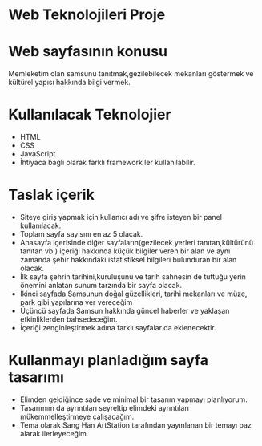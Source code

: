 # Web Teknolojileri Proje


# Web sayfasının konusu
Memleketim olan samsunu tanıtmak,gezilebilecek mekanları göstermek ve kültürel yapısı hakkında bilgi vermek.

# Kullanılacak Teknolojier
* HTML
* CSS
* JavaScript
* İhtiyaca bağlı olarak farklı framework ler kullanılabilir.

# Taslak içerik
* Siteye  giriş yapmak için kullanıcı adı ve şifre isteyen bir panel kullanılacak.
* Toplam sayfa sayısını en az 5 olacak.
* Anasayfa içerisinde diğer sayfaların(gezilecek yerleri tanıtan,kültürünü tanıtan vb.) içeriği hakkında
  küçük bilgiler veren bir alan ve aynı zamanda şehir hakkındaki istatistiksel bilgileri bulunduran bir alan olacak.
* İlk sayfa şehrin tarihini,kuruluşunu ve tarih sahnesin de tuttuğu yerin önemini anlatan sunum tarzında bir sayfa olacak.
* İkinci sayfada Samsunun doğal güzellikleri, tarihi mekanları ve müze, park gibi yapılarına yer vereceğim
* Üçüncü sayfada Samsun hakkında güncel haberler ve yaklaşan etkinliklerden bahsedeceğim.
* İçeriği zenginleştirmek adına farklı sayfalar da eklenecektir.

# Kullanmayı planladığım sayfa tasarımı
* Elimden geldiğince sade ve minimal bir tasarım yapmayı planlıyorum.
* Tasarımım da ayrıntıları seyreltip elimdeki ayrıntıları mükemmelleştirmeye çalışacağım.
* Tema olarak Sang Han ArtStation tarafından yayınlanan bir temayı baz alarak ilerleyeceğim.





